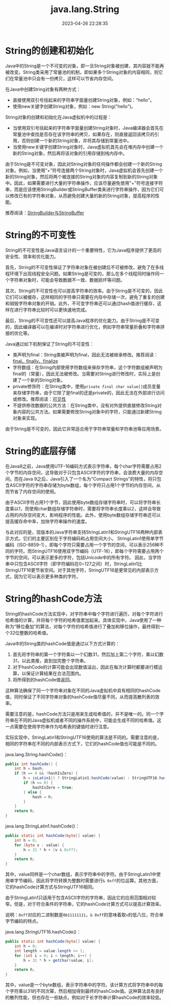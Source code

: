 ﻿---
title: java.lang.String
date: 2023-04-26 22:28:35
summary: 本文分享java.lang.String的核心知识。
tags:
- Java
categories:
- 开发技术
---

# String的创建和初始化

Java中的String是一个不可变的对象，即一旦String对象被创建，其内容就不能再被改变。String类采用了常量池的机制，即如果多个String对象的内容相同，则它们在常量池中只会有一份拷贝，这样可以节省内存空间。

在Java中创建String对象有两种方式：
- 直接使用双引号括起来的字符串字面量创建String对象，例如："hello"。
- 使用new关键字创建String对象，例如：new String("hello")。

String对象的创建和初始化在Java虚拟机中的过程是：
- 当使用双引号括起来的字符串字面量创建String对象时，Java编译器会首先在常量池中查找是否存在该字符串的拷贝，如果存在，则直接返回该拷贝的引用，否则创建一个新的String对象，并将其存储到常量池中。
- 当使用new关键字创建String对象时，Java虚拟机首先会在堆内存中创建一个新的String对象，然后再将该对象的引用存储到栈内存中。

由于String是不可变对象，因此对String对象的任何操作都会创建一个新的String对象。例如，当使用"+"符号连接两个String对象时，Java虚拟机会首先创建一个新的String对象，然后将两个被连接的String对象的内容复制到新的String对象中。因此，如果需要进行大量的字符串操作，应该尽量避免使用"+"符号连接字符串，而是应该使用StringBuilder或StringBuffer类来进行字符串操作，因为它们可以修改已有的字符串对象，从而避免创建大量的新的String对象，提高程序的性能。

推荐阅读：[StringBuilder与StringBuffer](https://blankspace.blog.csdn.net/article/details/129968838)

# String的不可变性

String的不可变性是Java语言设计的一个重要特性，它为Java程序提供了更高的安全性、效率和优化能力。

首先，String的不可变性保证了字符串对象在被创建后不可被修改，避免了在多线程环境下出现线程安全问题。如果String是可变的，那么在多个线程同时操作同一个字符串对象时，可能会导致数据不一致、数据损坏等问题。

其次，String的不可变性也可以提高字符串的效率。由于String是不可变的，因此它们可以被缓存，这样相同的字符串只需要在内存中存储一次，避免了重复的创建和销毁字符串对象的开销。此外，不可变字符串还可以通过hash值进行缓存，这样在进行字符串比较时可以更快速地完成。

最后，String的不可变性还可以提高Java程序的优化能力。由于String是不可变的，因此编译器可以在编译时对字符串进行优化，例如字符串常量折叠和字符串拼接的优化等。

Java通过如下机制保证了String的不可变性：
- 类声明为final：String类被声明为final，因此无法被继承修改。推荐阅读：[final、finally、finalize](https://blankspace.blog.csdn.net/article/details/130036796)
- 字符数组：在String内部使用字符数组来保存字符串，这个字符数组被声明为final的（常量），因此无法被修改。当需要对String进行修改时，实际上是创建了一个新的String对象。
- private修饰符：在String类中，使用`private final char value[]`成员变量来存储字符串，由于它除了是final的还是private的，因此无法在外部进行访问或修改。推荐阅读：[可见性](https://blankspace.blog.csdn.net/article/details/114701507)
- 不提供修改数据的公共方法：在String类中，没有对外提供直接修改String对象内容的公共方法。如果需要修改String对象中的字符，只能通过新建String对象来实现。

由于String是不可变的，因此它非常适合用于字符串常量和字符串池等应用场景。

# String的底层存储

在Java9之前，Java使用UTF-16编码方式表示字符串，每个char字符需要占用2个字节的内存空间，这导致对于只包含ASCII字符的字符串，会浪费大量的内存空间。而在Java 9之后，Java引入了一个名为"Compact Strings"的特性，将只包含ASCII字符的字符串存储为byte数组，每个字符只占用1个字节的内存空间，从而节省了内存空间的使用。

由于ASCII字符占用1个字节，因此使用byte数组存储字符串时，可以将字符串长度乘以1，而使用char数组存储字符串时，需要将字符串长度乘以2，这样会导致占用的内存空间变大，影响程序的性能。此外，使用byte数组存储字符串还可以提高缓存命中率，加快字符串操作的速度。

与此对应的是，现版本的Java字符串支持StringLatin1和StringUTF16两种内部表示方式。它们的主要区别在于字符编码和占用空间大小。
StringLatin1使用单字节编码（ISO-8859-1），即每个字符只需要占用一个字节的空间，可以表示256种不同的字符。而StringUTF16使用双字节编码（UTF-16），即每个字符需要占用两个字节的空间，可以表示更多的字符，包括Unicode中的所有字符。
因此，当字符串中只包含ASCII字符（即字符编码在0~127之间）时，StringLatin1比StringUTF16更节省空间。对于其他字符，StringUTF16是更常见的内部表示方式，因为它可以表示更多种类的字符。

# String的hashCode方法

String的hashCode方法实现中，对字符串中每个字符进行遍历，对每个字符进行哈希值的计算，并将每个字符的哈希值累加起来。具体实现中，Java使用了一种称为“移位叠加”的算法，对每个字符的哈希值进行了叠加和移位操作，最终得到一个32位整数的哈希值。

Java中的String类的hashCode值是通过以下方式计算的：
1. 首先将字符串的第一个字符乘以一个幻数31，然后加上第二个字符，乘以幻数31，以此类推，直到加完整个字符串。
2. 对于hashCode的计算可能会出现数值溢出，因此在每次计算时都要进行模运算，以保证计算结果在合法范围内。
3. 将所得到的hashCode值返回。

这种算法确保了同一个字符串对象在不同的Java虚拟机中具有相同的hashCode值，同时保证了不同字符串对象的hashCode值尽量不同，从而提高散列表的效率。

需要注意的是，hashCode方法只是用来生成哈希值的，并不是唯一的。同一个字符串在不同的Java虚拟机或者不同的操作系统中，可能会生成不同的哈希值。这一点需要在使用字符串作为哈希表的键值时进行注意。

实际实现中，StringLatin1和StringUTF16使用的算法是不同的。需要注意的是，相同的字符串在不同的内部表示方式下，它们的hashCode值也可能是不同的。

java.lang.String.hashCode()：

```java
public int hashCode() {
    int h = hash;
    if (h == 0 && !hashIsZero) {
        h = isLatin1() ? StringLatin1.hashCode(value) : StringUTF16.hashCode(value);
        if (h == 0) {
            hashIsZero = true;
        } else {
            hash = h;
        }
    }
    return h;
}
```

java.lang.StringLatin1.hashCode()：
```java
public static int hashCode(byte[] value) {
    int h = 0;
    for (byte v : value) {
        h = 31 * h + (v & 0xff);
    }
    return h;
}
```

其中，value同样是一个char数组，表示字符串中的字符。由于StringLatin1中使用单字节编码，因此将字符转换为整数时需要进行`& 0xff`的位运算。其他方面，它的hashCode计算方式与StringUTF16相同。

由于StringLatin1只适用于包含ASCII字符的字符串，因此它的应用范围相对较窄。但是，对于符合条件的字符串，它的hashCode计算方式可以提高计算效率。

说明：`0xff`对应的二进制数是`0b11111111`，`& 0xff`的意味着取`v`的低八位，符合单字节编码的特点。

java.lang.StringUTF16.hashCode()：
```java
public static int hashCode(byte[] value) {
    int h = 0;
    int length = value.length >> 1;
    for (int i = 0; i < length; i++) {
        h = 31 * h + getChar(value, i);
    }
    return h;
}
```

其中，value是一个byte数组，表示字符串中的字符。该计算方式将字符串中的每个字符乘以31的不同次幂，然后相加得到最终的hashCode值。这种算法具有良好的散列性能，但也存在一些缺点，例如对于长字符串计算hashCode的效率较低。

